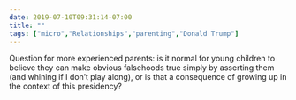 ```yaml
---
date: 2019-07-10T09:31:14-07:00
title: ""
tags: ["micro","Relationships","parenting","Donald Trump"]
---
```

Question for more experienced parents: is it normal for young children to believe they can make obvious falsehoods true simply by asserting them (and whining if I don’t play along), or is that a consequence of growing up in the context of this presidency?
